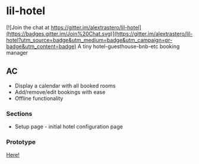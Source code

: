 # lil-hotel

[![Join the chat at https://gitter.im/alextrastero/lil-hotel](https://badges.gitter.im/Join%20Chat.svg)](https://gitter.im/alextrastero/lil-hotel?utm_source=badge&utm_medium=badge&utm_campaign=pr-badge&utm_content=badge)
A tiny hotel-guesthouse-bnb-etc booking manager


## AC
 - Display a calendar with all booked rooms
 - Add/remove/edit bookings with ease
 - Offline functionality


### Sections
 - Setup page - initial hotel configuration page

### Prototype
[Here!](https://marvelapp.com/project/290957/)
